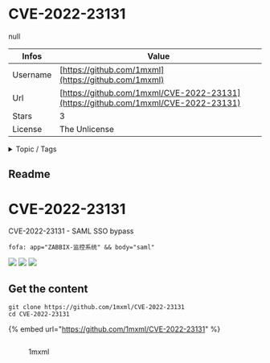 # CVE-2022-23131

null

| Infos    | Value                                                              |
| -------- | -------------------------------------------------------------------|
| Username | [https://github.com/1mxml](https://github.com/1mxml) |
| Url      | [https://github.com/1mxml/CVE-2022-23131](https://github.com/1mxml/CVE-2022-23131)                                               |
| Stars    | 3                                                          |
| License  | The Unlicense                                                        |

<details>

<summary>Topic / Tags</summary>



</details>

## Readme

# CVE-2022-23131

CVE-2022-23131 - SAML SSO bypass

```
fofa: app="ZABBIX-监控系统" && body="saml" 
```
![](media/16451947565566.jpg)
![](media/16451952394433.jpg)
![](media/16451953552174.jpg)





## Get the content

```
git clone https://github.com/1mxml/CVE-2022-23131
cd CVE-2022-23131
```

{% embed url="https://github.com/1mxml/CVE-2022-23131" %}

<figure><img src="https://avatars.githubusercontent.com/u/94277520?v=4" alt=""><figcaption><p>1mxml</p></figcaption></figure>

